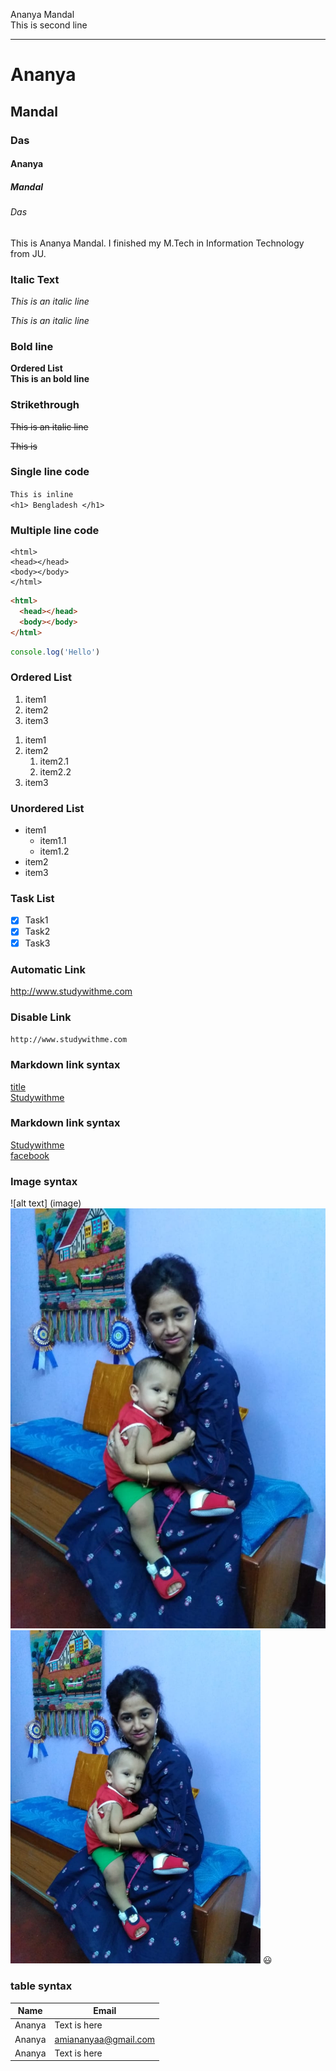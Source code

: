 <!-- markdown tutorial-->

Ananya Mandal<br/>
This is second line

---

# Ananya

## Mandal

### Das

#### Ananya

##### Mandal

###### Das

<p>This is Ananya Mandal. I finished my M.Tech in Information Technology from JU.</p>

### Italic Text

<i> This is an italic line </i><br>

_This is an italic line_ <br>

### Bold line

**Ordered List** <br>
**This is an bold line**

### Strikethrough

<del> This is an italic line </del><br>

~~This is~~
<br/>

### Single line code

`This is inline` <br>
`<h1> Bengladesh </h1>`
<br/>

### Multiple line code

```
<html>
<head></head>
<body></body>
</html>
```

```html
<html>
  <head></head>
  <body></body>
</html>
```

```Javascript
console.log('Hello')
```

### Ordered List

<ol>
  <li>item1</li>
  <li>item2</li>
  <li>item3</li>
</ol>

1. item1
2. item2
   1. item2.1
   2. item2.2
3. item3
   <br/>

### Unordered List

- item1
  - item1.1
  - item1.2
- item2
- item3
  <br/>

### Task List

- [x] Task1
- [x] Task2
- [x] Task3
      <br/>

### Automatic Link

http://www.studywithme.com

### Disable Link

`http://www.studywithme.com`

### Markdown link syntax

[title](link)<br>
[Studywithme](http://www.studywithme.com)

### Markdown link syntax

[Studywithme][websitelink]<br>
[facebook][facebooklink]
<br>

<!-- all link is here -->

[websitelink]: http://www.studywithme.com
[facebooklink]: http://www.studywithme.com

### Image syntax

![alt text] (image)
![profile](./images/BIEA0198.jpg)
<img src ="./images/BIEA0198.jpg" width ="400" title="profile image"/>
😃

### table syntax

| Name   | Email                |
| ------ | -------------------- |
| Ananya | Text is here         |
| Ananya | amiananyaa@gmail.com |
| Ananya | Text is here         |
